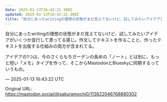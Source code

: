```yaml
---
date: 2025-01-13T16:43:22.308Z
updated: 2025-01-13T16:43:22.308Z
title: "自分にあったwritingの理想の状態がまだ見えてないけど、試してみたいアイデア[...]"
---
```


<p>自分にあったwritingの理想の状態がまだ見えてないけど、試してみたいアイデアがいくつか並行して漂ってる感じ。作文してテキストを作ることと、作ったテキストを出版する仕組みの両方が含まれてる。</p><p>アイデアの1つは、今のさくらもちガーデンの長めの「ノート」とは別に、もっと短い「メモ」タイプを作って、そこからMastodonとBlueskyに同期するっていうもの。</p>

&mdash; 2025-01-13 16:43:22 UTC

Original URL: https://mastodon.social/@sakuramochi0/113822046768880302
